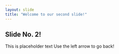 ```yaml
---
layout: slide
title: "Welcome to our second slide!"
---
```

## Slide No. 2!
This is placeholder text
Use the left arrow to go back!
